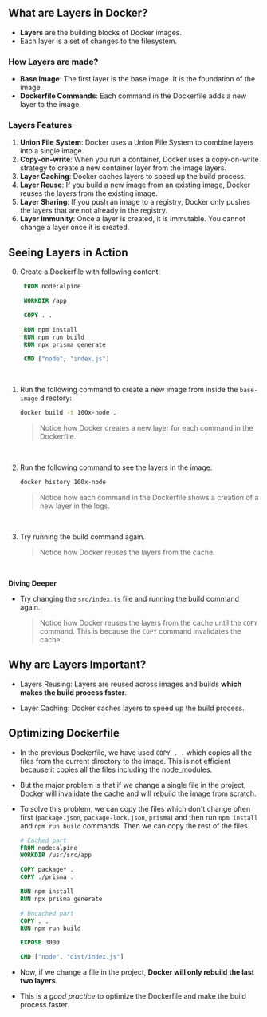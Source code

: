 ## What are Layers in Docker?

- **Layers** are the building blocks of Docker images.
- Each layer is a set of changes to the filesystem.

### How Layers are made?

- **Base Image**: The first layer is the base image. It is the foundation of the image.
- **Dockerfile Commands**: Each command in the Dockerfile adds a new layer to the image.

### Layers Features

1. **Union File System**: Docker uses a Union File System to combine layers into a single image.
2. **Copy-on-write**: When you run a container, Docker uses a copy-on-write strategy to create a new container layer from the image layers.
3. **Layer Caching**: Docker caches layers to speed up the build process.
4. **Layer Reuse**: If you build a new image from an existing image, Docker reuses the layers from the existing image.
5. **Layer Sharing**: If you push an image to a registry, Docker only pushes the layers that are not already in the registry.
6. **Layer Immunity**: Once a layer is created, it is immutable. You cannot change a layer once it is created.

## Seeing Layers in Action

0. Create a Dockerfile with following content:

   ```Dockerfile
    FROM node:alpine

    WORKDIR /app

    COPY . .

    RUN npm install
    RUN npm run build
    RUN npx prisma generate

    CMD ["node", "index.js"]
   ```

 <br>

1. Run the following command to create a new image from inside the `base-image` directory:

   ```bash
   docker build -t 100x-node .
   ```

   > Notice how Docker creates a new layer for each command in the Dockerfile.

   <br>

2. Run the following command to see the layers in the image:

   ```bash
   docker history 100x-node
   ```

   > Notice how each command in the Dockerfile shows a creation of a new layer in the logs.

   <br>

3. Try running the build command again.

   > Notice how Docker reuses the layers from the cache.

   <br>

**Diving Deeper**

- Try changing the `src/index.ts` file and running the build command again.
  > Notice how Docker reuses the layers from the cache until the `COPY` command. This is because the `COPY` command invalidates the cache.

## Why are Layers Important?

- Layers Reusing: Layers are reused across images and builds **which makes the build process faster**.

- Layer Caching: Docker caches layers to speed up the build process.

## Optimizing Dockerfile

- In the previous Dockerfile, we have used `COPY . .` which copies all the files from the current directory to the image. This is not efficient because it copies all the files including the node_modules.

- But the major problem is that if we change a single file in the project, Docker will invalidate the cache and will rebuild the image from scratch.

- To solve this problem, we can copy the files which don't change often first (`package.json`, `package-lock.json`, `prisma`) and then run `npm install` and `npm run build` commands. Then we can copy the rest of the files.

  ```Dockerfile
  # Cached part
  FROM node:alpine
  WORKDIR /usr/src/app

  COPY package* .
  COPY ./prisma .

  RUN npm install
  RUN npx prisma generate

  # Uncached part
  COPY . .
  RUN npm run build

  EXPOSE 3000

  CMD ["node", "dist/index.js"]
  ```

- Now, if we change a file in the project, **Docker will only rebuild the last two layers**.

- This is a _good practice_ to optimize the Dockerfile and make the build process faster.
